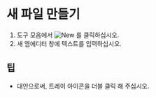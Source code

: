 # 새 파일 만들기

1. 도구 모음에서
![New](../../images/filenew..png)
를 클릭하십시오.
2. 새 엠에디터 창에 텍스트를 입력하십시오.

## 팁

- 대안으로써, 트레이 아이콘을 더블 클릭 해 주십시오.

